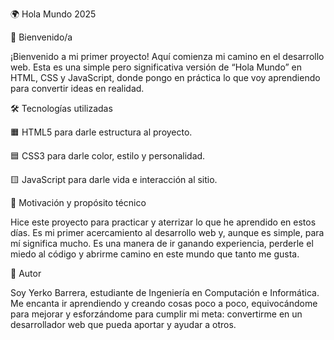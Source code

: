🌍 Hola Mundo 2025

👋 Bienvenido/a

¡Bienvenido a mi primer proyecto! Aquí comienza mi camino en el desarrollo web.
Esta es una simple pero significativa versión de “Hola Mundo” en HTML, CSS y JavaScript, donde pongo en práctica lo que voy aprendiendo para convertir ideas en realidad.

🛠️ Tecnologías utilizadas

🟧 HTML5 para darle estructura al proyecto.

🟦 CSS3 para darle color, estilo y personalidad.

🟨 JavaScript para darle vida e interacción al sitio.

🌱 Motivación y propósito técnico

Hice este proyecto para practicar y aterrizar lo que he aprendido en estos días. Es mi primer acercamiento al desarrollo web y, aunque es simple, para mí significa mucho. Es una manera de ir ganando experiencia, perderle el miedo al código y abrirme camino en este mundo que tanto me gusta.

👤 Autor

Soy Yerko Barrera, estudiante de Ingeniería en Computación e Informática.
Me encanta ir aprendiendo y creando cosas poco a poco, equivocándome para mejorar y esforzándome para cumplir mi meta: convertirme en un desarrollador web que pueda aportar y ayudar a otros.
